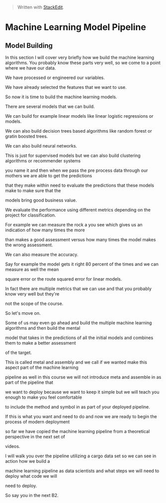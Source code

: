 


> Written with [StackEdit](https://stackedit.io/).

# Machine Learning Model Pipeline 
## Model Building

In this section I will cover very briefly how we build the machine learning algorithms. You probably know these parts very well, so we come to a point where we have our data.

We have processed or engineered our variables.

We have already selected the features that we want to use.

So now it is time to build the machine learning models.

There are several models that we can build.

We can build for example linear models like linear logistic regressions or models.

We can also build decision trees based algorithms like random forest or gratin boosted trees.

We can also build neural networks.

This is just for supervised models but we can also build clustering algorithms or recommender systems

you name it and then when we pass the pre process data through our mothers we are able to get the predictions

that they make within need to evaluate the predictions that these models make to make sure that the

models bring good business value.

We evaluate the performance using different metrics depending on the project for classification.

For example we can measure the rock a you see which gives us an indication of how many times the more

than makes a good assessment versus how many times the model makes the wrong assessment.

We can also measure the accuracy.

Say for example the model gets it right 80 percent of the times and we can measure as well the mean

square error or the route squared error for linear models.

In fact there are multiple metrics that we can use and that you probably know very well but they're

not the scope of the course.

So let's move on.

Some of us may even go ahead and build the multiple machine learning algorithms and then build the mental

model that takes in the predictions of all the initial models and combines them to make a better assessment

of the target.

This is called metal and assembly and we call if we wanted make this aspect part of the machine learning

pipeline as well in this course we will not introduce meta and assemble in as part of the pipeline that

we want to deploy because we want to keep it simple but we will teach you enough to make you feel comfortable

to include the method and symbol in as part of your deployed pipeline.

If this is what you want and need to do and now we are ready to begin the process of modern deployment

so far we have copied the machine learning pipeline from a theoretical perspective in the next set of

videos.

I will walk you over the pipeline utilizing a cargo data set so we can see in action how we build a

machine learning pipeline as data scientists and what steps we will need to deploy what code we will

need to deploy.

So say you in the next B2.
<!--stackedit_data:
eyJoaXN0b3J5IjpbMjYxODE1NTM2LDE0OTMyNTk3MjldfQ==
-->